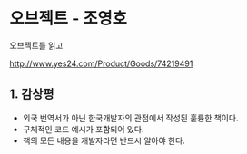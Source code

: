# 오브젝트 - 조영호


오브젝트를 읽고   

<!--more-->
http://www.yes24.com/Product/Goods/74219491

## 1. 감상평

- 외국 번역서가 아닌 한국개발자의 관점에서 작성된 훌륭한 책이다. 
- 구체적인 코드 예시가 포함되어 있다. 
- 책의 모든 내용을 개발자라면 반드시 알아야 한다.
